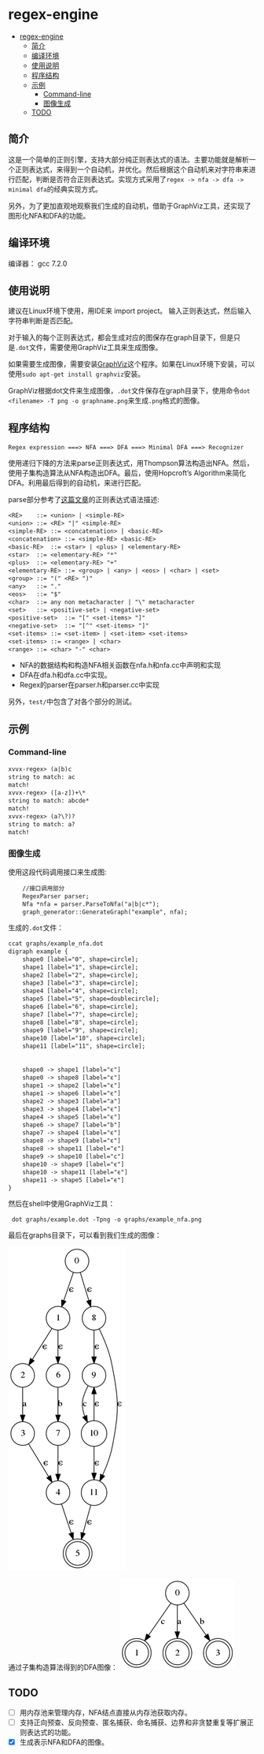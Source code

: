 # regex-engine
<!-- TOC -->

- [regex-engine](#regex-engine)
    - [简介](#简介)
    - [编译环境](#编译环境)
    - [使用说明](#使用说明)
    - [程序结构](#程序结构)
    - [示例](#示例)
        - [Command-line](#command-line)
        - [图像生成](#图像生成)
    - [TODO](#todo)

<!-- /TOC -->

## 简介
这是一个简单的正则引擎，支持大部分纯正则表达式的语法。主要功能就是解析一个正则表达式，来得到一个自动机，并优化。然后根据这个自动机来对字符串来进行匹配，判断是否符合正则表达式。实现方式采用了`regex -> nfa -> dfa -> minimal dfa`的经典实现方式。

另外，为了更加直观地观察我们生成的自动机，借助于GraphViz工具，还实现了图形化NFA和DFA的功能。

## 编译环境

编译器： gcc 7.2.0


## 使用说明
建议在Linux环境下使用，用IDE来 import project。 输入正则表达式，然后输入字符串判断是否匹配。

对于输入的每个正则表达式，都会生成对应的图保存在graph目录下，但是只是`.dot`文件，需要使用GraphViz工具来生成图像。

如果需要生成图像，需要安装[GraphViz](https://www.graphviz.org/)这个程序。如果在Linux环境下安装，可以使用`sudo apt-get install graphviz`安装。

GraphViz根据dot文件来生成图像，`.dot`文件保存在graph目录下，使用命令`dot <filename> -T png -o graphname.png`来生成`.png`格式的图像。


## 程序结构
```
Regex expression ===> NFA ===> DFA ===> Minimal DFA ===> Recognizer
```

使用递归下降的方法来parse正则表达式，用Thompson算法构造出NFA。然后，使用子集构造算法从NFA构造出DFA。最后，使用Hopcroft’s Algorithm来简化DFA。利用最后得到的自动机，来进行匹配。

parse部分参考了[这篇文章](http://www.cs.sfu.ca/~cameron/Teaching/384/99-3/regexp-plg.html)的正则表达式语法描述:
```
<RE>	::=	<union> | <simple-RE>
<union>	::=	<RE> "|" <simple-RE>
<simple-RE>	::=	<concatenation> | <basic-RE>
<concatenation>	::=	<simple-RE> <basic-RE>
<basic-RE>	::=	<star> | <plus> | <elementary-RE>
<star>	::=	<elementary-RE> "*"
<plus>	::=	<elementary-RE> "+"
<elementary-RE>	::=	<group> | <any> | <eos> | <char> | <set>
<group>	::=	"(" <RE> ")"
<any>	::=	"."
<eos>	::=	"$"
<char>	::=	any non metacharacter | "\" metacharacter
<set>	::=	<positive-set> | <negative-set>
<positive-set>	::=	"[" <set-items> "]"
<negative-set>	::=	"[^" <set-items> "]"
<set-items>	::=	<set-item> | <set-item> <set-items>
<set-items>	::=	<range> | <char>
<range>	::=	<char> "-" <char>
```

- NFA的数据结构和构造NFA相关函数在nfa.h和nfa.cc中声明和实现
- DFA在dfa.h和dfa.cc中实现。
- Regex的parser在parser.h和parser.cc中实现

另外，`test/`中包含了对各个部分的测试。


## 示例
### Command-line
```
xvvx-regex> (a|b)c
string to match: ac
match!
xvvx-regex> ([a-z])+\*
string to match: abcde*
match!
xvvx-regex> (a?\?)?
string to match: a?
match!
```

### 图像生成
使用这段代码调用接口来生成图:
```
    //接口调用部分
    RegexParser parser;
    Nfa *nfa = parser.ParseToNfa("a|b|c*");
    graph_generator::GenerateGraph("example", nfa);
```
生成的`.dot`文件：
```
ccat graphs/example_nfa.dot
digraph example {
    shape0 [label="0", shape=circle];
    shape1 [label="1", shape=circle];
    shape2 [label="2", shape=circle];
    shape3 [label="3", shape=circle];
    shape4 [label="4", shape=circle];
    shape5 [label="5", shape=doublecircle];
    shape6 [label="6", shape=circle];
    shape7 [label="7", shape=circle];
    shape8 [label="8", shape=circle];
    shape9 [label="9", shape=circle];
    shape10 [label="10", shape=circle];
    shape11 [label="11", shape=circle];


    shape0 -> shape1 [label="ϵ"]
    shape0 -> shape8 [label="ϵ"]
    shape1 -> shape2 [label="ϵ"]
    shape1 -> shape6 [label="ϵ"]
    shape2 -> shape3 [label="a"]
    shape3 -> shape4 [label="ϵ"]
    shape4 -> shape5 [label="ϵ"]
    shape6 -> shape7 [label="b"]
    shape7 -> shape4 [label="ϵ"]
    shape8 -> shape9 [label="ϵ"]
    shape8 -> shape11 [label="ϵ"]
    shape9 -> shape10 [label="c"]
    shape10 -> shape9 [label="ϵ"]
    shape10 -> shape11 [label="ϵ"]
    shape11 -> shape5 [label="ϵ"]
}
```
然后在shell中使用GraphViz工具：
```
 dot graphs/example.dot -Tpng -o graphs/example_nfa.png
```

最后在graphs目录下，可以看到我们生成的图像：

![example_nfa.png](graphs/example_nfa.png)

通过子集构造算法得到的DFA图像：
![example_dfa.png](graphs/example_dfa.png)

## TODO
- [ ] 用内存池来管理内存，NFA结点直接从内存池获取内存。
- [ ] 支持正向预查、反向预查、匿名捕获、命名捕获、边界和非贪婪重复等扩展正则表达式的功能。
- [x] 生成表示NFA和DFA的图像。